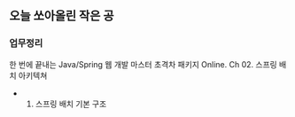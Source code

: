 ## 오늘 쏘아올린 작은 공

### 업무정리
한 번에 끝내는 Java/Spring 웹 개발 마스터 초격차 패키지 Online.
Ch 02. 스프링 배치 아키텍쳐
- 01. 스프링 배치 기본 구조